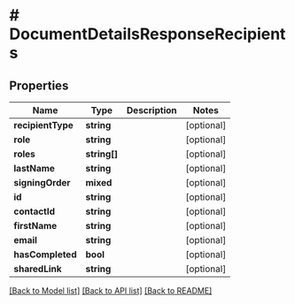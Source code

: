 # # DocumentDetailsResponseRecipients

## Properties

Name | Type | Description | Notes
------------ | ------------- | ------------- | -------------
**recipientType** | **string** |  | [optional]
**role** | **string** |  | [optional]
**roles** | **string[]** |  | [optional]
**lastName** | **string** |  | [optional]
**signingOrder** | **mixed** |  | [optional]
**id** | **string** |  | [optional]
**contactId** | **string** |  | [optional]
**firstName** | **string** |  | [optional]
**email** | **string** |  | [optional]
**hasCompleted** | **bool** |  | [optional]
**sharedLink** | **string** |  | [optional]

[[Back to Model list]](../../README.md#models) [[Back to API list]](../../README.md#endpoints) [[Back to README]](../../README.md)
